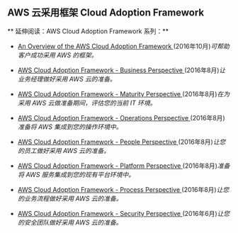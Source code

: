 ## AWS 云采用框架 Cloud Adoption Framework






** 延伸阅读：AWS Cloud Adoption Framework 系列：**

* [An Overview of the AWS Cloud Adoption Framework ](https://d0.awsstatic.com/whitepapers/aws_cloud_adoption_framework.pdf) (2016年10月)_可帮助客户成功采用 AWS 的框架。_

* [AWS Cloud Adoption Framework - Business Perspective ](https://d0.awsstatic.com/whitepapers/Business_Perspective_v1.0.pdf) (2016年8月)_让业务经理做好采用 AWS 云的准备。_

* [AWS Cloud Adoption Framework - Maturity Perspective ](https://d0.awsstatic.com/whitepapers/Maturity_Perspective_v1.0.pdf) (2016年8月)_在为采用 AWS 云做准备期间，评估您的当前 IT 环境。_

* [AWS Cloud Adoption Framework - Operations Perspective ](https://d0.awsstatic.com/whitepapers/Operations_Perspective_v1.0.pdf) (2016年8月)_准备将 AWS 集成到您的操作环境中。_

* [AWS Cloud Adoption Framework - People Perspective ](https://d0.awsstatic.com/whitepapers/AWS_CAF_People_Perspective.pdf) (2016年8月)_让您的员工做好采用 AWS 云的准备。_

* [AWS Cloud Adoption Framework - Platform Perspective ](https://d0.awsstatic.com/whitepapers/Platform_Perspective.pdf) (2016年8月)_准备将 AWS 服务集成到您的现有平台环境中。_

* [AWS Cloud Adoption Framework - Process Perspective ](https://d0.awsstatic.com/whitepapers/Process_Perspective_v1.0.pdf) (2016年8月)_让您的业务流程做好采用 AWS 云的准备。_

* [AWS Cloud Adoption Framework - Security Perspective ](https://d0.awsstatic.com/whitepapers/AWS_CAF_Security_Perspective.pdf) (2016年6月)_让您的安全团队做好采用 AWS 云的准备。_

